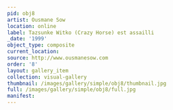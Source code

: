 ```yaml
---
pid: obj8
artist: Ousmane Sow
location: online
label: Tazsunke Witko (Crazy Horse) est assailli
_date: '1999'
object_type: composite
current_location: 
source: http://www.ousmanesow.com
order: '8'
layout: gallery_item
collection: visual-gallery
thumbnail: /images/gallery/simple/obj8/thumbnail.jpg
full: /images/gallery/simple/obj8/full.jpg
manifest: 
---
```

